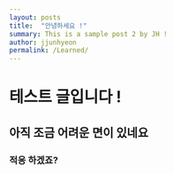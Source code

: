 ```yaml
---
layout: posts
title:  "안녕하세요 !"
summary: This is a sample post 2 by JH !
author: jjunhyeon
permalink: /Learned/
---
```


# 테스트 글입니다 !

## 아직 조금 어려운 면이 있네요 

### 적응 하겠죠?